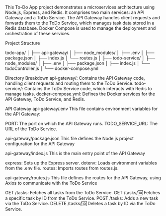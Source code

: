 This To-Do App project demonstrates a microservices architecture using Node.js, Express, and Redis. It comprises two main services: an API Gateway and a ToDo Service. The API Gateway handles client requests and forwards them to the ToDo Service, which manages task data stored in a Redis database. Docker Compose is used to manage the deployment and orchestration of these services.

Project Structure

todo-app/
│
├── api-gateway/
│   ├── node_modules/
│   ├── .env
│   ├── package.json
│   ├── index.js
│   └── routes.js
│
├── todo-service/
│   ├── node_modules/
│   ├── .env
│   ├── package.json
│   ├── index.js
│   └── todoController.js
│
└── docker-compose.yml

Directory Breakdown
api-gateway/: Contains the API Gateway code, handling client requests and routing them to the ToDo Service.
todo-service/: Contains the ToDo Service code, which interacts with Redis to manage tasks.
docker-compose.yml: Defines the Docker services for the API Gateway, ToDo Service, and Redis.

API Gateway
api-gateway/.env
This file contains environment variables for the API Gateway:

PORT: The port on which the API Gateway runs.
TODO_SERVICE_URL: The URL of the ToDo Service.

api-gateway/package.json
This file defines the Node.js project configuration for the API Gateway

api-gateway/index.js
This is the main entry point of the API Gateway

express: Sets up the Express server.
dotenv: Loads environment variables from the .env file.
routes: Imports routes from routes.js.

api-gateway/routes.js
This file defines the routes for the API Gateway, using Axios to communicate with the ToDo Service

GET /tasks: Fetches all tasks from the ToDo Service.
GET /tasks/:id: Fetches a specific task by ID from the ToDo Service.
POST /tasks: Adds a new task via the ToDo Service.
DELETE /tasks/:id: Deletes a task by ID via the ToDo Service.

